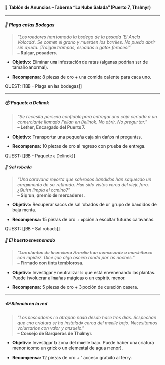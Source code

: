 #### 📜 **Tablón de Anuncios – Taberna “La Nube Salada” (Puerto 7, Thalmyr)**

---

##### 🐀 **Plaga en las Bodegas**

> _“Los roedores han tomado la bodega de la posada ‘El Ancla Volcada’. Se comen el grano y muerden los barriles. No puedo abrir sin ayuda. ¡Traigan trampas, espadas o gatos feroces!”_  
> **– Rulgar, posadero.**

- **Objetivo:** Eliminar una infestación de ratas (algunas podrían ser de tamaño anormal).
    
- **Recompensa:** 8 piezas de oro + una comida caliente para cada uno.

QUEST:  [[BB - Plaga en las bodegas]]

---

##### 📦 **Paquete a Delinok**

> _“Se necesita persona confiable para entregar una caja cerrada a un comerciante llamado Felian en Delinok. No abrir. No preguntar.”_  
> **– Lether, Encargado del Puerto 7.**

- **Objetivo:** Transportar una pequeña caja sin daños ni preguntas.
    
- **Recompensa:** 10 piezas de oro al regreso con prueba de entrega.

QUEST:  [[BB - Paquete a Delinok]]

##### 🧂 **Sal robada**

> _“Una caravana reporta que salerosos bandidos han saqueado un cargamento de sal refinada. Han sido vistos cerca del viejo faro. ¿Quién limpia el camino?”_  
> **– Sigrun, gremio de mercaderes.**

- **Objetivo:** Recuperar sacos de sal robados de un grupo de bandidos de baja monta.
    
- **Recompensa:** 15 piezas de oro + opción a escoltar futuras caravanas.

QUEST: [[BB - Sal robada]]

##### 🌱 **El huerto envenenado**

> _“Las plantas de la anciana Armelia han comenzado a marchitarse con rapidez. Dice que algo oscuro ronda por las noches.”_  
> **– Firmado con tinta temblorosa.**

- **Objetivo:** Investigar y neutralizar lo que está envenenando las plantas. Puede involucrar alimañas mágicas o un espíritu menor.
    
- **Recompensa:** 5 piezas de oro + 3 poción de curación casera.
    

---

##### 🐟 **Silencio en la red**

> _“Los pescadores no atrapan nada desde hace tres días. Sospechan que una criatura se ha instalado cerca del muelle bajo. Necesitamos voluntarios con valor y anzuelo.”_  
> **– Consejo de Barqueros de Thalmyr.**

- **Objetivo:** Investigar la zona del muelle bajo. Puede haber una criatura menor (como un grick o un elemental de agua menor).
    
- **Recompensa:** 12 piezas de oro + 1 acceso gratuito al ferry.
    

